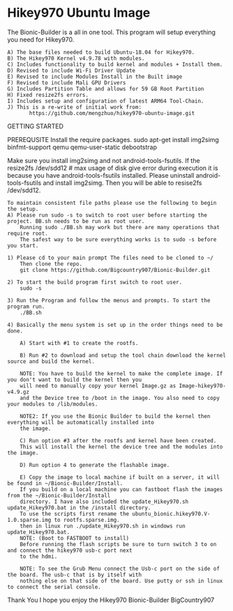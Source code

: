 # Hikey970 Ubuntu Image
The Bionic-Builder is a all in one tool.
This program will setup everything you need for Hikey970.

	A) The base files needed to build Ubuntu-18.04 for Hikey970.
	B) The Hikey970 Kernel v4.9.78 with modules.
	C) Includes functionality to build kernel and modules + Install them.
	D) Revised to include Wi-Fi Driver Update
	E) Revised to include Modules Install in the Built image
	F) Revised to include Mali GPU Drivers
	G) Includes Partition Table and allows for 59 GB Root Partition
	H) Fixed resize2fs errors.
	I) Includes setup and configuration of latest ARM64 Tool-Chain.
	J) This is a re-write of initial work from:
           https://github.com/mengzhuo/hikey970-ubuntu-image.git

GETTING STARTED

PREREQUSITE Install the require packages.
sudo apt-get install img2simg binfmt-support qemu qemu-user-static debootstrap

Make sure you install img2simg and not android-tools-fsutils.
If the resize2fs /dev/sdd12 # max usage of disk give error during execution it is because you have android-tools-fsutils installed.
Please uninstall android-tools-fsutils and install img2simg. Then you will be able to resise2fs /dev/sdd12.

	To maintain consistent file paths please use the following to begin the setup.
	A) Please run sudo -s to switch to root user before starting the project. BB.sh needs to be run as root user.
		Running sudo ./BB.sh may work but there are many operations that require root.
		The safest way to be sure everything works is to sudo -s before you start.
	
	1) Please cd to your main prompt The files need to be cloned to ~/ 
		Then clone the repo.
		git clone https://github.com/Bigcountry907/Bionic-Builder.git
		
	2) To start the build program first switch to root user.
		sudo -s
		
	3) Run the Program and follow the menus and prompts. To start the program run.
		./BB.sh
	
	4) Basically the menu system is set up in the order things need to be done.
	
		A) Start with #1 to create the rootfs.
		
		B) Run #2 to download and setup the tool chain download the kernel source and build the kernel.
		
		NOTE: You have to build the kernel to make the complete image. If you don't want to build the kernel then you 
		will need to manually copy your kernel Image.gz as Image-hikey970-v4.9.gz 
		and the Device tree to /boot in the image. You also need to copy your modules to /lib/modules.
		
		NOTE2: If you use the Bionic Builder to build the kernel then everything will be automatically installed into 
		the image.
		
		C) Run option #3 after the rootfs and kernel have been created.
		This will install the kernel the device tree and the modules into the image.
		
		D) Run option 4 to generate the flashable image.
		
		E) Copy the image to local machine if built on a server, it will be found in ~/Bionic-Builder/Install.
		If you build on a local machine you can fastboot flash the images from the ~/Bionic-Builder/Install
		directory. I have also included the update_Hikey970.sh update_Hikey970.bat in the /install directory.
		To use the scripts first rename the ubuntu_bionic.hikey970.V-1.0.sparse.img to rootfs.sparse.img.
		then in linux run ./update_Hikey970.sh in windows run update_Hikey970.bat.
		NOTE: (Boot to FASTBOOT to install)	
		Before running the flash scripts be sure to turn switch 3 to on and connect the hikey970 usb-c port next
		to the hdmi.
		
		NOTE: To see the Grub Menu connect the Usb-c port on the side of the board. The usb-c that is by itself with
		nothing else on that side of the board. Use putty or ssh in linux to connect the serial console.
		
Thank You 
I hope you enjoy the Hikey970 Bionic-Builder
BigCountry907
